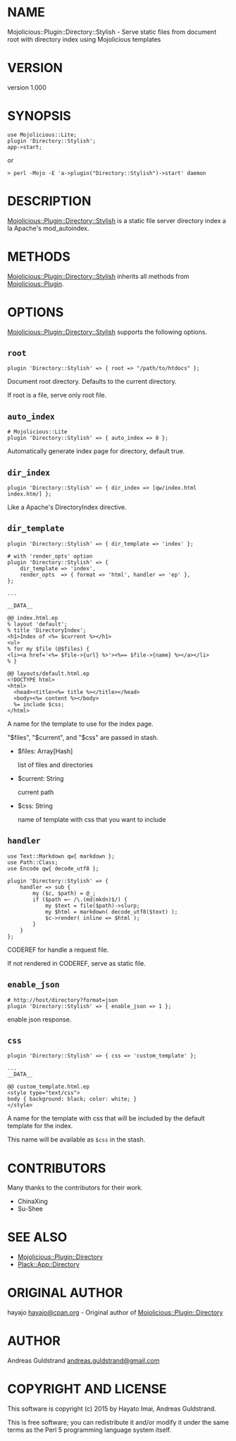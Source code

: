 # NAME

Mojolicious::Plugin::Directory::Stylish - Serve static files from document root with directory index using Mojolicious templates

# VERSION

version 1.000

# SYNOPSIS

    use Mojolicious::Lite;
    plugin 'Directory::Stylish';
    app->start;

or

    > perl -Mojo -E 'a->plugin("Directory::Stylish")->start' daemon

# DESCRIPTION

[Mojolicious::Plugin::Directory::Stylish](https://metacpan.org/pod/Mojolicious::Plugin::Directory::Stylish) is a static file server directory index a la Apache's mod\_autoindex.

# METHODS

[Mojolicious::Plugin::Directory::Stylish](https://metacpan.org/pod/Mojolicious::Plugin::Directory::Stylish) inherits all methods from [Mojolicious::Plugin](https://metacpan.org/pod/Mojolicious::Plugin).

# OPTIONS

[Mojolicious::Plugin::Directory::Stylish](https://metacpan.org/pod/Mojolicious::Plugin::Directory::Stylish) supports the following options.

## `root`

    plugin 'Directory::Stylish' => { root => "/path/to/htdocs" };

Document root directory. Defaults to the current directory.

If root is a file, serve only root file.

## `auto_index`

    # Mojolicious::Lite
    plugin 'Directory::Stylish' => { auto_index => 0 };

Automatically generate index page for directory, default true.

## `dir_index`

    plugin 'Directory::Stylish' => { dir_index => [qw/index.html index.htm/] };

Like a Apache's DirectoryIndex directive.

## `dir_template`

    plugin 'Directory::Stylish' => { dir_template => 'index' };

    # with 'render_opts' option
    plugin 'Directory::Stylish' => {
        dir_template => 'index',
        render_opts  => { format => 'html', handler => 'ep' },
    };

    ...

    __DATA__

    @@ index.html.ep
    % layout 'default';
    % title 'DirectoryIndex';
    <h1>Index of <%= $current %></h1>
    <ul>
    % for my $file (@$files) {
    <li><a href='<%= $file->{url} %>'><%== $file->{name} %></a></li>
    % }

    @@ layouts/default.html.ep
    <!DOCTYPE html>
    <html>
      <head><title><%= title %></title></head>
      <body><%= content %></body>
      %= include $css;
    </html>

A name for the template to use for the index page.

"$files", "$current", and "$css" are passed in stash.

- $files: Array\[Hash\]

    list of files and directories

- $current: String

    current path

- $css: String

    name of template with css that you want to include

## `handler`

    use Text::Markdown qw{ markdown };
    use Path::Class;
    use Encode qw{ decode_utf8 };

    plugin 'Directory::Stylish' => {
        handler => sub {
            my ($c, $path) = @_;
            if ($path =~ /\.(md|mkdn)$/) {
                my $text = file($path)->slurp;
                my $html = markdown( decode_utf8($text) );
                $c->render( inline => $html );
            }
        }
    };

CODEREF for handle a request file.

If not rendered in CODEREF, serve as static file.

## `enable_json`

    # http://host/directory?format=json
    plugin 'Directory::Stylish' => { enable_json => 1 };

enable json response.

## `css`

    plugin 'Directory::Stylish' => { css => 'custom_template' };

    ...
    __DATA__

    @@ custom_template.html.ep
    <style type="text/css">
    body { background: black; color: white; }
    </style>

A name for the template with css that will be included by the default template
for the index.

This name will be available as `$css` in the stash.

# CONTRIBUTORS

Many thanks to the contributors for their work.

- ChinaXing
- Su-Shee

# SEE ALSO

- [Mojolicious::Plugin::Directory](https://metacpan.org/pod/Mojolicious::Plugin::Directory)
- [Plack::App::Directory](https://metacpan.org/pod/Plack::App::Directory)

# ORIGINAL AUTHOR

hayajo <hayajo@cpan.org> - Original author of [Mojolicious::Plugin::Directory](https://metacpan.org/pod/Mojolicious::Plugin::Directory)

# AUTHOR

Andreas Guldstrand <andreas.guldstrand@gmail.com>

# COPYRIGHT AND LICENSE

This software is copyright (c) 2015 by Hayato Imai, Andreas Guldstrand.

This is free software; you can redistribute it and/or modify it under
the same terms as the Perl 5 programming language system itself.
